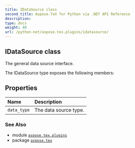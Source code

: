 ```yaml
---
title: IDataSource class
second_title: Aspose.TeX for Python via .NET API Reference
description: 
type: docs
weight: 40
url: /python-net/aspose.tex.plugins/idatasource/
---
```


## IDataSource class

The general data source interface.



The IDataSource type exposes the following members:
## Properties
| Name | Description |
| :- | :- |
| `data_type` | The data source type. |

### See Also

* module [`aspose.tex.plugins`](/tex/python-net/aspose.tex.plugins/)
* package [`aspose.tex`](/tex/python-net/)


